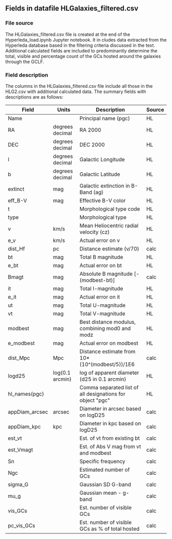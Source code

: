## Fields in datafile HLGalaxies_filtered.csv
### File source
The HLGalaxies_filtered.csv file is created at the end of the Hyperleda_load.ipynb Jupyter notebook. It in cludes data extracted from the Hyperleda database based in the filtering criteria discussed in the text. Additional calculated fields are included to predominantly determine the total, visible and percentage count of the GCs hosted around the galaxies through the GCLF. 

### Field description
The columns in the HLGalaxies_filtered.csv file include all those in the HLG2.csv with additional calculated data. The summary fields with descriptions are as follows:

| Field              | Units           | Description                                               | Source |
|--------------------|-----------------|-----------------------------------------------------------|--------|
| Name               |                 | Principal name (pgc)                                      | HL     |
| RA                 | degrees decimal | RA 2000                                                   | HL     |
| DEC                | degrees decimal | DEC 2000                                                  | HL     |
| l                  | degrees decimal | Galactic Longitude                                        | HL     |
| b                  | degrees decimal | Galactic Latitude                                         | HL     |
| extinct            | mag             | Galactic extinction in B-Band (ag)                        | HL     |
| eff_B-V            | mag             | Effective B-V color                                       | HL     |
| t                  |                 | Morphological type code                                   | HL     |
| type               |                 | Morphological type                                        | HL     |
| v                  | km/s            | Mean Heliocentric radial velocity (cz)                    | HL     |
| e_v                | km/s            | Actual error on v                                         | HL     |
| dist_Hf            | pc              | Distance estimate (v/70)                                  | calc   |
| bt                 | mag             | Total B magnitude                                         | HL     |
| e_bt               | mag             | Actual error on bt                                        | HL     |
| Bmagt              | mag             | Absolute B magnitude [-(modbest-bt)]                      | calc   |
| it                 | mag             | Total I-magnitude                                         | HL     |
| e_it               | mag             | Actual error on it                                        | HL     |
| ut                 | mag             | Total U-magnitude                                         | HL     |
| vt                 | mag             | Total V-magnitude                                         | HL     |
| modbest            | mag             | Best distance modulus, combining mod0 and modz            | HL     |
| e_modbest          | mag             | Actual error on modbest                                   | HL     |
| dist_Mpc           | Mpc             | Distance estimate from 10*(10^(modbest/5))/1E6            | calc   |
| logd25             | log(0.1 arcmin) | log of apparent diameter (d25 in 0.1 arcmin)              | HL     |
| hl_names(pgc)      |                 | Comma separated list of all designations for object "pgc" | HL     |
| appDiam_arcsec     | arcsec          | Diameter in arcsec based on logD25                        | calc   |
| appDiam_kpc        | kpc             | Diameter in kpc based on logD25                           | calc   |
| est_vt             |                 | Est. of vt from existing bt                               | calc   |
| est_Vmagt          |                 | Est. of Abs V mag from vt and modbest                     | calc   |
| Sn                 |                 | Specific frequency                                        | calc   |
| Ngc                |                 | Estimated number of GCs                                   | calc   |
| sigma_G            |                 | Gaussian SD G-band                                        | calc   |
| mu_g               |                 | Gaussian mean - g-band                                    | calc   |
| vis_GCs            |                 | Est. number of visible GCs                                | calc   |
| pc_vis_GCs         |                 | Est. number of visible GCs as % of total hosted           | calc   |

